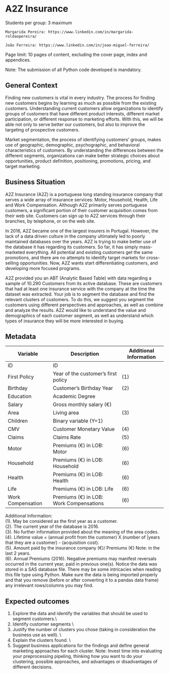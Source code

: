 # A2Z Insurance
Students per group: 3 maximum
```
Margarida Pereira: https://www.linkedin.com/in/margarida-roldaopereira/

João Ferreira: https://www.linkedin.com/in/joao-miguel-ferreira/
```

Page limit: 10 pages of content, excluding the cover page, index and appendices.

Note: The submission of all Python code developed is mandatory.

## General Context
Finding new customers is vital in every industry. The process for finding new customers begins by learning as much as possible from the existing customers. Understanding current customers allow organizations to identify groups of customers that have different product interests, different market participation, or different response to marketing efforts. With this, we will be able not only to serve better our customers, but also to improve the targeting of prospective customers.

Market segmentation, the process of identifying customers’ groups, makes use of geographic, demographic, psychographic, and behavioral characteristics of customers. By understanding the differences between the different segments, organizations can make better strategic choices about opportunities, product definition, positioning, promotions, pricing, and target marketing.

## Business Situation
A2Z Insurance (A2Z) is a portuguese long standing insurance company that serves a wide array of insurance services: Motor, Household, Health, Life and Work Compensation. Although A2Z primarily serves portuguese customers, a significant portion of their customer acquisition comes from their web site. Customers can sign up to A2Z services through their branches, by telephone, or on the web site.

In 2016, A2Z became one of the largest insurers in Portugal. However, the lack of a data driven culture in the company ultimately led to poorly maintained databases over the years. A2Z is trying to make better use of the database it has regarding its customers. So far, it has simply mass-marketed everything. All potential and existing customers get the same promotions, and there are no attempts to identify target markets for cross-selling opportunities. Now, A2Z wants start differentiating customers, and developing more focused programs.

A2Z provided you an ABT (Analytic Based Table) with data regarding a sample of 10.290 Customers from its active database. These are customers that had at least one insurance service with the company at the time the dataset was extracted. Your job is to segment the database and find the relevant clusters of customers. To do this, we suggest you segment the customers using different perspectives and approaches, as well as combine and analyze the results. A2Z would like to understand the value and demographics of each customer segment, as well as understand which types of insurance they will be more interested in buying.

## Metadata
| Variable	| Description |	Additional Information |
| -- | --| --| 
| ID | ID |  |	
| First Policy	| Year of the customer’s first policy |	(1)|
| Birthday | Customer’s Birthday Year|	(2)|
| Education	| Academic Degree	| |
| Salary|	Gross monthly salary  (€)| |	
| Area|	Living area| 	(3)|
| Children| 	Binary variable (Y=1)|	
| CMV	|Customer Monetary Value	|(4)|
| Claims|	Claims Rate|	(5)|
| Motor	|Premiums (€) in LOB: Motor|	(6)|
|Household|	Premiums (€) in LOB: Household|	(6)|
|Health	|Premiums (€) in LOB: Health|	(6)|
|Life	|Premiums (€) in LOB: Life|	(6)|
|Work Compensation|	Premiums (€) in LOB: Work Compensations|	(6)|

Additional Information: \
(1). May be considered as the first year as a customer. \
(2). The current year of the database is 2016.   
(3). No further information provided about the meaning of the area codes.\
(4). Lifetime value = (annual profit from the customer) X (number of |years that they are a customer) - (acquisition cost). \
(5). Amount paid by the insurance company (€)/ Premiums (€) Note: in the last 2 years. \
(6). Annual Premiums (2016). Negative premiums may manifest reversals occurred in the current year, paid in previous one(s).
Notice the data was stored in a SAS database file. There may be some intricacies when reading this file type using Python. Make sure the data is being imported properly and that you remove (before or after converting it to a pandas data frame) any irrelevant rows/columns you may find.

## Expected outcomes
1. Explore the data and identify the variables that should be used to segment customers.\
2. Identify customer segments \
3. Justify the number of clusters you chose (taking in consideration the business use as well). \
4. Explain the clusters found. \
5. Suggest business applications for the findings and define general marketing approaches for each cluster.
Note: Invest time into evaluating your preprocessing pipeling, thinking how you want to do your clustering, possible approaches, and advantages or disadvantages of different decisions.

